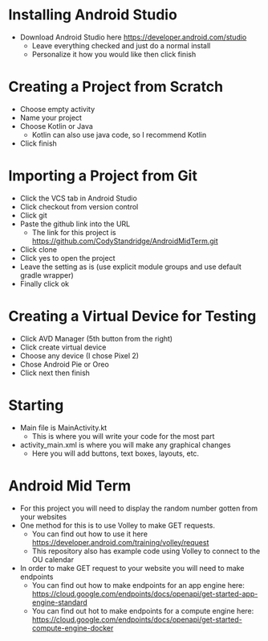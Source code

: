 # Installing Android Studio
- Download Android Studio here https://developer.android.com/studio
  - Leave everything checked and just do a normal install
  - Personalize it how you would like then click finish
  
 # Creating a Project from Scratch
- Choose empty activity
- Name your project
- Choose Kotlin or Java
  - Kotlin can also use java code, so I recommend Kotlin
- Click finish

# Importing a Project from Git
- Click the VCS tab in Android Studio
- Click checkout from version control
- Click git
- Paste the github link into the URL
  - The link for this project is https://github.com/CodyStandridge/AndroidMidTerm.git
- Click clone
- Click yes to open the project
- Leave the setting as is (use explicit module groups and use default gradle wrapper)
- Finally click ok

# Creating a Virtual Device for Testing
- Click AVD Manager (5th button from the right)
- Click create virtual device
- Choose any device (I chose Pixel 2)
- Chose Android Pie or Oreo
- Click next then finish

# Starting
- Main file is MainActivity.kt
  - This is where you will write your code for the most part
- activity_main.xml is where you will make any graphical changes
  - Here you will add buttons, text boxes, layouts, etc. 

# Android Mid Term
- For this project you will need to display the random number gotten from your websites 
- One method for this is to use Volley to make GET requests. 
  - You can find out how to use it here https://developer.android.com/training/volley/request
  - This repository also has example code using Volley to connect to the OU calendar
- In order to make GET request to your website you will need to make endpoints
  - You can find out how to make endpoints for an app engine here: https://cloud.google.com/endpoints/docs/openapi/get-started-app-engine-standard
  - You can find out hot to make endpoints for a compute engine here: https://cloud.google.com/endpoints/docs/openapi/get-started-compute-engine-docker

